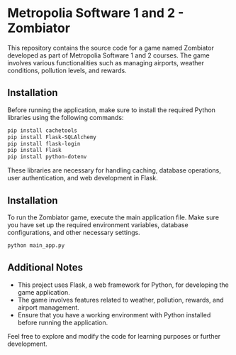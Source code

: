 # Metropolia Software 1 and 2 - Zombiator

This repository contains the source code for a game named Zombiator developed as part of Metropolia Software 1 and 2 courses. The game involves various functionalities such as managing airports, weather conditions, pollution levels, and rewards.

## Installation

Before running the application, make sure to install the required Python libraries using the following commands:

```bash
pip install cachetools
pip install Flask-SQLAlchemy
pip install flask-login
pip install Flask
pip install python-dotenv
```

These libraries are necessary for handling caching, database operations, user authentication, and web development in Flask.

## Installation
To run the Zombiator game, execute the main application file. Make sure you have set up the required environment variables, database configurations, and other necessary settings.

```bash
python main_app.py
```

## Additional Notes
- This project uses Flask, a web framework for Python, for developing the game application.
- The game involves features related to weather, pollution, rewards, and airport management.
- Ensure that you have a working environment with Python installed before running the application.

Feel free to explore and modify the code for learning purposes or further development.
